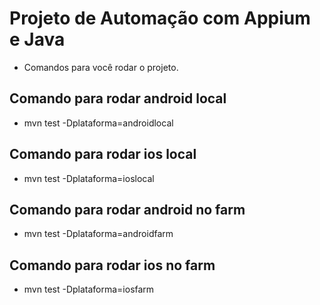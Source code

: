 # Projeto de Automação com Appium e Java

- Comandos para você rodar o projeto.

## Comando para rodar android local
- mvn test -Dplataforma=androidlocal

## Comando para rodar ios local
- mvn test -Dplataforma=ioslocal

## Comando para rodar android no farm
- mvn test -Dplataforma=androidfarm

## Comando para rodar ios no farm
- mvn test -Dplataforma=iosfarm
